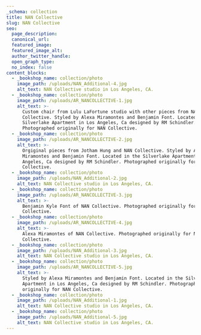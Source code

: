 ```yaml
---
_schema: collection
title: NAN Collective
slug: NAN Collective
seo:
  page_description:
  canonical_url:
  featured_image:
  featured_image_alt:
  author_twitter_handle:
  open_graph_type:
  no_index: false
content_blocks:
  - _bookshop_name: collection/photo
    image_path: /uploads/NAN_Additional-4.jpg
    alt_text: NAN Collective studio in Los Angeles, CA.
  - _bookshop_name: collection/photo
    image_path: /uploads/AR_NANCOLLECTIVE-1.jpg
    alt_text: >-
      Custom chair from Lulu LaFortune studio with other pieces from NAN
      Collective. Styled by Alexa Miramontes and Benjamin Font. Located in the
      Silverlake Apartment in Los Angeles, Ca designed by RM Schindler.
      Photographed originally for NAN Collective.
  - _bookshop_name: collection/photo
    image_path: /uploads/AR_NANCOLLECTIVE-2.jpg
    alt_text: >-
      Orgiginal pieces from Jotham Hung and NAN Collective. Styled by Alexa
      Miramontes and Benjamin Font. Located in the Silverlake Apartment in Los
      Angeles, Ca designed by RM Schindler. Photographed originally for NAN
      Collective.
  - _bookshop_name: collection/photo
    image_path: /uploads/NAN_Additional-2.jpg
    alt_text: NAN Collective studio in Los Angeles, CA.
  - _bookshop_name: collection/photo
    image_path: /uploads/AR_NANCOLLECTIVE-3.jpg
    alt_text: >-
      Benjamin Kyle Font of NAN Collective. Photographed originally for NAN
      Collective.
  - _bookshop_name: collection/photo
    image_path: /uploads/AR_NANCOLLECTIVE-4.jpg
    alt_text: >-
      Alexa Miramontes of NAN Collective. Photographed originally for NAN
      Collective.
  - _bookshop_name: collection/photo
    image_path: /uploads/NAN_Additional-3.jpg
    alt_text: NAN Collective studio in Los Angeles, CA.
  - _bookshop_name: collection/photo
    image_path: /uploads/AR_NANCOLLECTIVE-5.jpg
    alt_text: >-
      Styled by Alexa Miramontes and Benjamin Font. Located in the Silverlake
      Apartment in Los Angeles, Ca designed by RM Schindler. Photographed
      originally for NAN Collective.
  - _bookshop_name: collection/photo
    image_path: /uploads/NAN_Additional-1.jpg
    alt_text: NAN Collective studio in Los Angeles, CA.
  - _bookshop_name: collection/photo
    image_path: /uploads/NAN_Additional-5.jpg
    alt_text: NAN Collective studio in Los Angeles, CA.
---
```

